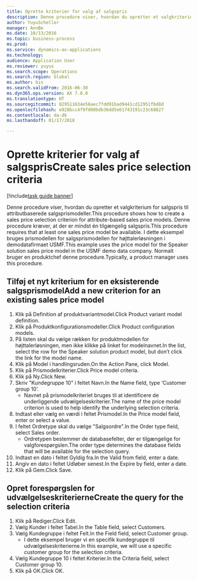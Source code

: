 ```yaml
--- 
title: Oprette kriterier for valg af salgspris
description: Denne procedure viser, hvordan du opretter et valgkriterium for salgspris til attributbaserede salgsprismodeller.
author: YuyuScheller
manager: AnnBe
ms.date: 10/13/2016
ms.topic: business-process
ms.prod: 
ms.service: dynamics-ax-applications
ms.technology: 
audience: Application User
ms.reviewer: yuyus
ms.search.scope: Operations
ms.search.region: Global
ms.author: bis
ms.search.validFrom: 2016-06-30
ms.dyn365.ops.version: AX 7.0.0
ms.translationtype: HT
ms.sourcegitcommit: 029511634e56aec7fdd91bad9441cd12951fbd8d
ms.openlocfilehash: e928bcc4f9fd00bdb36dd5e61743191c23c68827
ms.contentlocale: da-dk
ms.lasthandoff: 01/17/2018

---
```

# <a name="create-sales-price-selection-criteria"></a><span data-ttu-id="2cf72-103">Oprette kriterier for valg af salgspris</span><span class="sxs-lookup"><span data-stu-id="2cf72-103">Create sales price selection criteria</span></span>

[!include[task guide banner](../../includes/task-guide-banner.md)]

<span data-ttu-id="2cf72-104">Denne procedure viser, hvordan du opretter et valgkriterium for salgspris til attributbaserede salgsprismodeller.</span><span class="sxs-lookup"><span data-stu-id="2cf72-104">This procedure shows how to create a sales price selection criterion for attribute-based sales price models.</span></span> <span data-ttu-id="2cf72-105">Denne procedure kræver, at der er mindst én tilgængelig salgspris.</span><span class="sxs-lookup"><span data-stu-id="2cf72-105">This procedure requires that at least one sales price model be available.</span></span> <span data-ttu-id="2cf72-106">I dette eksempel bruges prismodellen for salgsprismodellen for højttalerløsningen i demodatafirmaet USMF.</span><span class="sxs-lookup"><span data-stu-id="2cf72-106">This example uses the price model for the Speaker solution sales price model in the USMF demo data company.</span></span> <span data-ttu-id="2cf72-107">Normalt bruger en produktchef denne procedure.</span><span class="sxs-lookup"><span data-stu-id="2cf72-107">Typically, a product manager uses this procedure.</span></span>


## <a name="add-a-new-criterion-for-an-existing-sales-price-model"></a><span data-ttu-id="2cf72-108">Tilføj et nyt kriterium for en eksisterende salgsprismodel</span><span class="sxs-lookup"><span data-stu-id="2cf72-108">Add a new criterion for an existing sales price model</span></span>
1. <span data-ttu-id="2cf72-109">Klik på Definition af produktvariantmodel.</span><span class="sxs-lookup"><span data-stu-id="2cf72-109">Click Product variant model definition.</span></span>
2. <span data-ttu-id="2cf72-110">Klik på Produktkonfigurationsmodeller.</span><span class="sxs-lookup"><span data-stu-id="2cf72-110">Click Product configuration models.</span></span>
3. <span data-ttu-id="2cf72-111">På listen skal du vælge rækken for produktmodellen for højttalerløsningen, men ikke klikke på linket for modelnavnet.</span><span class="sxs-lookup"><span data-stu-id="2cf72-111">In the list, select the row for the Speaker solution product model, but don’t click the link for the model name.</span></span>
4. <span data-ttu-id="2cf72-112">Klik på Model i handlingsruden.</span><span class="sxs-lookup"><span data-stu-id="2cf72-112">On the Action Pane, click Model.</span></span>
5. <span data-ttu-id="2cf72-113">Klik på Prismodelkriterier.</span><span class="sxs-lookup"><span data-stu-id="2cf72-113">Click Price model criteria.</span></span>
6. <span data-ttu-id="2cf72-114">Klik på Ny.</span><span class="sxs-lookup"><span data-stu-id="2cf72-114">Click New.</span></span>
7. <span data-ttu-id="2cf72-115">Skriv "Kundegruppe 10" i feltet Navn.</span><span class="sxs-lookup"><span data-stu-id="2cf72-115">In the Name field, type ‘Customer group 10’.</span></span>
    * <span data-ttu-id="2cf72-116">Navnet på prismodelkriteriet bruges til at identificere de underliggende udvælgelseskriterier.</span><span class="sxs-lookup"><span data-stu-id="2cf72-116">The name of the price model criterion is used to help identify the underlying selection criteria.</span></span>  
8. <span data-ttu-id="2cf72-117">Indtast eller vælg en værdi i feltet Prismodel.</span><span class="sxs-lookup"><span data-stu-id="2cf72-117">In the Price model field, enter or select a value.</span></span>
9. <span data-ttu-id="2cf72-118">I feltet Ordretype skal du vælge "Salgsordre".</span><span class="sxs-lookup"><span data-stu-id="2cf72-118">In the Order type field, select Sales order.</span></span>
    * <span data-ttu-id="2cf72-119">Ordretypen bestemmer de databasefelter, der er tilgængelige for valgforespørgslen.</span><span class="sxs-lookup"><span data-stu-id="2cf72-119">The order type determines the database fields that will be available for the selection query.</span></span>  
10. <span data-ttu-id="2cf72-120">Indtast en dato i feltet Gyldig fra.</span><span class="sxs-lookup"><span data-stu-id="2cf72-120">In the Valid from field, enter a date.</span></span>
11. <span data-ttu-id="2cf72-121">Angiv en dato i feltet Udløber senest.</span><span class="sxs-lookup"><span data-stu-id="2cf72-121">In the Expire by field, enter a date.</span></span>
12. <span data-ttu-id="2cf72-122">Klik på Gem.</span><span class="sxs-lookup"><span data-stu-id="2cf72-122">Click Save.</span></span>

## <a name="create-the-query-for-the-selection-criteria"></a><span data-ttu-id="2cf72-123">Opret forespørgslen for udvælgelseskriterierne</span><span class="sxs-lookup"><span data-stu-id="2cf72-123">Create the query for the selection criteria</span></span>
1. <span data-ttu-id="2cf72-124">Klik på Rediger.</span><span class="sxs-lookup"><span data-stu-id="2cf72-124">Click Edit.</span></span>
2. <span data-ttu-id="2cf72-125">Vælg Kunder i feltet Tabel.</span><span class="sxs-lookup"><span data-stu-id="2cf72-125">In the Table field, select Customers.</span></span> 
3. <span data-ttu-id="2cf72-126">Vælg Kundegruppe i feltet Felt.</span><span class="sxs-lookup"><span data-stu-id="2cf72-126">In the Field field, select Customer group.</span></span>
    * <span data-ttu-id="2cf72-127">I dette eksempel bruger vi en specifik kundegruppe til udvælgelseskriterierne.</span><span class="sxs-lookup"><span data-stu-id="2cf72-127">In this example, we will use a specific customer group for the selection criteria.</span></span>  
4. <span data-ttu-id="2cf72-128">Vælg Kundegruppe 10 i feltet Kriterier.</span><span class="sxs-lookup"><span data-stu-id="2cf72-128">In the Criteria field, select Customer group 10.</span></span> 
5. <span data-ttu-id="2cf72-129">Klik på OK.</span><span class="sxs-lookup"><span data-stu-id="2cf72-129">Click OK.</span></span>


